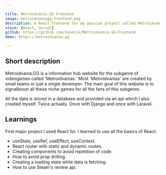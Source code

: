 ```yaml
---

title: Metroidvania.GG Frontend
image: metroidvaniagg-frontend.png
description: A React frontend for my passion project called Metroidvania.GG. My first ever project with React which I'm still constantly working on.
stack: [React, Vercel]
github: https://github.com/Xoneris/Metroidvania.GG-Frontend
demo: https://metroidvania.gg

---
```


## Short description
Metroidvania.GG is a information hub website for the subgenre of videogames called 'Metroidvanias.' Most 'Metroidvanias' are created by small teams or just a single developer. The main goal of this website is to signalboost all these niche games for all the fans of this subgenre. 

All the data is stored in a database and provided via an api which I also created myself. Twice actually. Once with Django and once with Laravel. 

## Learnings
First major project I used React for. I learned to use all the basics of React: 
- useState, useRef, useEffect, useContext.
- React router with static and dynamic routes.
- Creating components to avoid repetition of code.
- How to avoid prop drilling.
- Creating a loading state while data is fetching.
- How to use Steam's review api. 